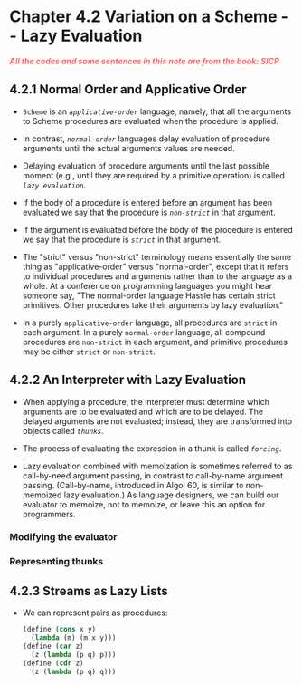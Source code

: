 # Chapter 4.2 Variation on a Scheme -- Lazy Evaluation

<p style="color:#FF6666; font-weight: bold; font-style: italic"> All the codes 
and some sentences in this note are from the book: SICP <p>

## 4.2.1 Normal Order and Applicative Order

- `Scheme` is an _`applicative-order`_ language, namely, that all the arguments
  to Scheme procedures are evaluated when the procedure is applied.

- In contrast, _`normal-order`_ languages delay evaluation of procedure
  arguments until the actual arguments values are needed.

- Delaying evaluation of procedure arguments until the last possible moment
  (e.g., until they are required by a primitive operation) is called
  _`lazy evaluation`_.

- If the body of a procedure is entered before an argument has been evaluated we
  say that the procedure is _`non-strict`_ in that argument.

- If the argument is evaluated before the body of the procedure is entered we
  say that the procedure is _`strict`_ in that argument.

- The "strict" versus "non-strict" terminology means essentially the same thing
  as "applicative-order" versus "normal-order", except that it refers to
  individual procedures and arguments rather than to the language as a whole. At
  a conference on programming languages you might hear someone say, "The
  normal-order language Hassle has certain strict primitives. Other procedures
  take their arguments by lazy evaluation."

- In a purely `applicative-order` language, all procedures are `strict` in each
  argument. In a purely `normal-order` language, all compound procedures are
  `non-strict` in each argument, and primitive procedures may be either `strict`
  or `non-strict`.

## 4.2.2 An Interpreter with Lazy Evaluation

- When applying a procedure, the interpreter must determine which arguments are
  to be evaluated and which are to be delayed. The delayed arguments are not
  evaluated; instead, they are transformed into objects called _`thunks`_.

- The process of evaluating the expression in a thunk is called _`forcing`_.

- Lazy evaluation combined with memoization is sometimes referred to as
  call-by-need argument passing, in contrast to call-by-name argument passing.
  (Call-by-name, introduced in Algol 60, is similar to non-memoized lazy
  evaluation.) As language designers, we can build our evaluator to memoize, not
  to memoize, or leave this an option for programmers.

### Modifying the evaluator

### Representing thunks


## 4.2.3 Streams as Lazy Lists

- We can represent pairs as procedures:
  ```scheme
  (define (cons x y)
    (lambda (m) (m x y)))
  (define (car z)
    (z (lambda (p q) p)))
  (define (cdr z)
    (z (lambda (p q) q)))
  ```

  
